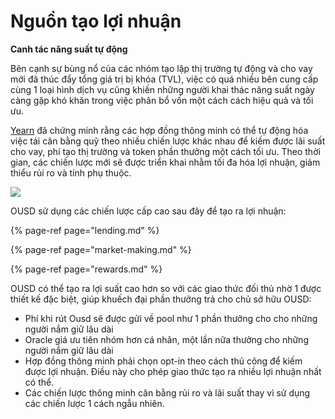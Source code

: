 # Nguồn tạo lợi nhuận

**Canh tác năng suất tự động**

Bên cạnh sự bùng nổ của các nhóm tạo lập thị trường tự động và cho vay mới đã thúc đẩy tổng giá trị bị khóa (TVL), việc có quá nhiều bên cung cấp cùng 1 loại hình dịch vụ cũng khiến những người khai thác năng suất ngày càng gặp khó khăn trong việc phân bổ vốn một cách cách hiệu quả và tối ưu.

[Yearn](https://yearn.finance/) đã chứng minh rằng các hợp đồng thông minh có thể tự động hóa việc tái cân bằng quỹ theo nhiều chiến lược khác nhau để kiếm được lãi suất cho vay, phí tạo thị trường và token phần thưởng một cách tối ưu. Theo thời gian, các chiến lược mới sẽ được triển khai nhằm tối đa hóa lợi nhuận, giảm thiểu rủi ro và tính phụ thuộc.

![](../../.gitbook/assets/ousd_docs_graphics_1.png)

OUSD sử dụng các chiến lược cấp cao sau đây để tạo ra lợi nhuận:

{% page-ref page="lending.md" %}

{% page-ref page="market-making.md" %}

{% page-ref page="rewards.md" %}

OUSD có thể tạo ra lợi suất cao hơn so với các giao thức đối thủ nhờ 1 được thiết kế đặc biệt, giúp khuếch đại phần thưởng trả cho chủ sở hữu OUSD:

* Phí khi rút Ousd sẽ được gửi về pool như 1 phần thưởng cho cho những người nắm giữ lâu dài
* Oracle giá ưu tiên nhóm hơn cá nhân, một lần nữa thưởng cho những người nắm giữ lâu dài
* Hợp đồng thông minh phải chọn opt-in theo cách thủ công để kiếm được lợi nhuận. Điều này cho phép giao thức tạo ra nhiều lợi nhuận nhất có thể.
* Các chiến lược thông minh cân bằng rủi ro và lãi suất thay vì sử dụng các chiến lược 1 cách ngẫu nhiên.

